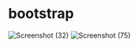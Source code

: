 # bootstrap
![Screenshot (32)](https://user-images.githubusercontent.com/75145283/113511762-cd6bb680-9576-11eb-9310-c2a203619f0f.png)
![Screenshot (75)](https://user-images.githubusercontent.com/75145283/113511890-5e429200-9577-11eb-9999-a96ea8f4c7aa.png)
